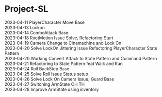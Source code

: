 # Project-SL
2023-04-11 PlayerCharacter Move Base</br>
2023-04-13 Lockon</br>
2023-04-14 ComboAttack Base</br>
2023-04-18 RootMotion Issue Solve, Refactoring Start</br>
2023-04-19 Camera Change to Cinemachine and Lock On</br>
2023-04-20 Solve LockOn Jittering Issue Refactoring PlayerCharacter State Pattern</br>
2023-04-20 Working Convert Attack to State Pattern and Command Pattern</br>
2023-04-21 Refactoring to State Pattern feat Walk and Run</br>
2023-04-24 Roll BackStep Base</br>
2023-04-25 Solve Roll Issue Status setup</br>
2023-04-26 Solve Lock On Camera Issue, Guard Base</br>
2023-04-27 Switching ArmState OH TH</br>
2023-04-28 Improve ArmState using inventory</br>